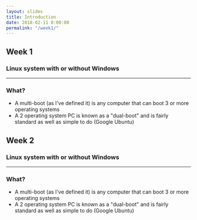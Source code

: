 ```yaml
---
layout: slides
title: Introduction
date: 2018-02-11 8:00:00
permalink: "/week1/"
---
```


<section markdown="1">

# Week 1

### Linux system with or without Windows
---

### What?
- A multi-boot (as I've defined it) is any computer that can boot 3 or more operating systems
- A 2 operating system PC is known as a "dual-boot" and is fairly standard as well as simple to do (Google Ubuntu)

</section>


<section markdown="1">

# Week 2

### Linux system with or without Windows
---

### What?
- A multi-boot (as I've defined it) is any computer that can boot 3 or more operating systems
- A 2 operating system PC is known as a "dual-boot" and is fairly standard as well as simple to do (Google Ubuntu)

</section>

